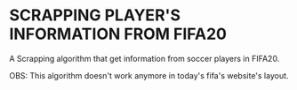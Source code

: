 # SCRAPPING PLAYER'S INFORMATION FROM FIFA20
A Scrapping algorithm that get information from soccer players in FIFA20.

OBS: This algorithm doesn't work anymore in today's fifa's website's layout.
